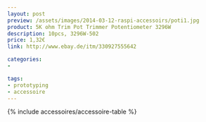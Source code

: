 ```yaml
---
layout: post
preview: /assets/images/2014-03-12-raspi-accessoirs/poti1.jpg
product: 5K ohm Trim Pot Trimmer Potentiometer 3296W
description: 10pcs, 3296W-502
price: 1,32€
link: http://www.ebay.de/itm/330927555642

categories:
-

tags:
- prototyping
- accessoire
---
```


{% include accessoires/accessoire-table %}